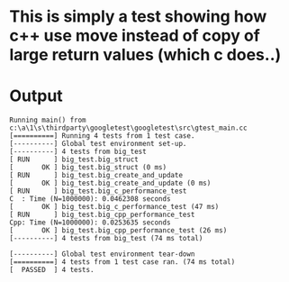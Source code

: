# This is simply a test showing how c++ use move instead of copy of large return values (which c does..)

# Output

    Running main() from c:\a\1\s\thirdparty\googletest\googletest\src\gtest_main.cc
    [==========] Running 4 tests from 1 test case.
    [----------] Global test environment set-up.
    [----------] 4 tests from big_test
    [ RUN      ] big_test.big_struct
    [       OK ] big_test.big_struct (0 ms)
    [ RUN      ] big_test.big_create_and_update
    [       OK ] big_test.big_create_and_update (0 ms)
    [ RUN      ] big_test.big_c_performance_test
    C  : Time (N=1000000): 0.0462308 seconds
    [       OK ] big_test.big_c_performance_test (47 ms)
    [ RUN      ] big_test.big_cpp_performance_test
    Cpp: Time (N=1000000): 0.0253635 seconds
    [       OK ] big_test.big_cpp_performance_test (26 ms)
    [----------] 4 tests from big_test (74 ms total)
    
    [----------] Global test environment tear-down
    [==========] 4 tests from 1 test case ran. (74 ms total)
    [  PASSED  ] 4 tests.

  
